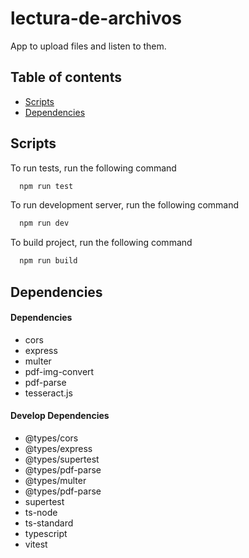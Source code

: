 # lectura-de-archivos

App to upload files and listen to them.

## Table of contents

- [Scripts](#scripts)
- [Dependencies](#dependencies)

## Scripts

To run tests, run the following command

```bash
  npm run test
```

To run development server, run the following command

```bash
  npm run dev
```

To build project, run the following command

```bash
  npm run build
```

## Dependencies

#### Dependencies

- cors
- express
- multer
- pdf-img-convert
- pdf-parse
- tesseract.js

#### Develop Dependencies

- @types/cors
- @types/express
- @types/supertest
- @types/pdf-parse
- @types/multer
- @types/pdf-parse
- supertest
- ts-node
- ts-standard
- typescript
- vitest
